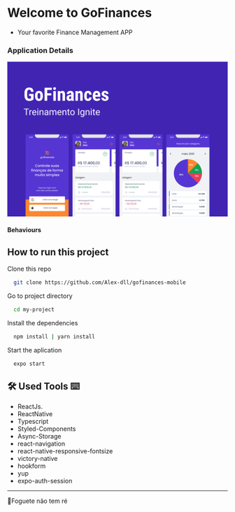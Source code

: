 # Welcome to GoFinances

- Your favorite Finance Management APP

### Application Details

![Capa](https://github.com/Alex-dll/gofinances-mobile/blob/master/public/Capa.png?raw=true)

#### Behaviours

## How to run this project

Clone this repo

```bash
  git clone https://github.com/Alex-dll/gofinances-mobile
```

Go to project directory

```bash
  cd my-project
```

Install the dependencies

```bash
  npm install | yarn install
```

Start the aplication

```bash
  expo start
```

## 🛠 Used Tools ⌨

- ReactJs.
- ReactNative
- Typescript
- Styled-Components
- Async-Storage
- react-navigation
- react-native-responsive-fontsize
- victory-native
- hookform
- yup
- expo-auth-session

---

🚀Foguete não tem ré
